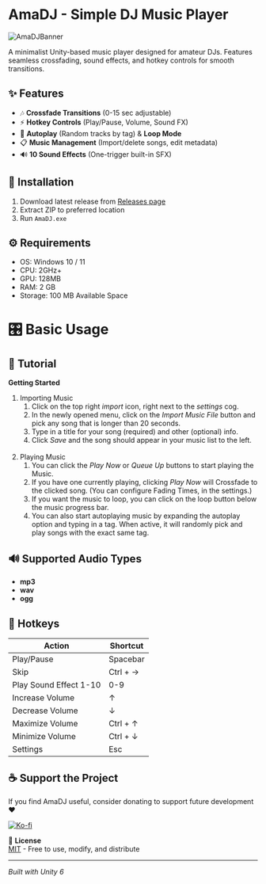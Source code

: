 # AmaDJ - Simple DJ Music Player

![AmaDJBanner](https://github.com/user-attachments/assets/4e54e1b6-c2f8-458f-8fe0-689151c8af00)



A minimalist Unity-based music player designed for amateur DJs. Features seamless crossfading, sound effects, and hotkey controls for smooth transitions.

## ✨ Features

- 🎶 **Crossfade Transitions** (0-15 sec adjustable)  
- ⚡ **Hotkey Controls** (Play/Pause, Volume, Sound FX)  
- 🔄 **Autoplay** (Random tracks by tag) & **Loop Mode**  
- 📋 **Music Management** (Import/delete songs, edit metadata)  
- 🔊 **10 Sound Effects** (One-trigger built-in SFX)  

## 🚀 Installation

1. Download latest release from [Releases page](https://github.com/olkadev/AmaDJ/releases)
2. Extract ZIP to preferred location
3. Run `AmaDJ.exe`

## ⚙️ Requirements
- OS: Windows 10 / 11
- CPU: 2GHz+
- GPU: 128MB
- RAM: 2 GB
- Storage: 100 MB Available Space

# 🎛️ Basic Usage

## 📖 Tutorial
**Getting Started**
1. Importing Music
   1. Click on the top right *import* icon, right next to the *settings* cog.
   2. In the newly opened menu, click on the *Import Music File* button and pick any song that is longer than 20 seconds.
   3. Type in a title for your song (required) and other (optional) info.
   4. Click *Save* and the song should appear in your music list to the left.
   <br>
2. Playing Music
   1. You can click the *Play Now* or *Queue Up* buttons to start playing the Music.
   2. If you have one currently playing, clicking *Play Now* will Crossfade to the clicked song. (You can configure Fading Times, in the settings.)
   3. If you want the music to loop, you can click on the loop button below the music progress bar.
   4. You can also start autoplaying music by expanding the autoplay option and typing in a tag. When active, it will randomly pick and play songs with the exact same tag.

## 🔊 Supported Audio Types
- **mp3**
- **wav**
- **ogg**

## 🔑 Hotkeys
| Action  | Shortcut |
| ------------- | ------------- |
| Play/Pause  | Spacebar  |
| Skip | Ctrl + →  |
| Play Sound Effect 1-10 | 0-9 |
| Increase Volume | ↑  |
| Decrease Volume | ↓  |
| Maximize Volume | Ctrl + ↑ |
| Minimize Volume | Ctrl + ↓ |
| Settings | Esc |

## ☕ Support the Project

If you find AmaDJ useful, consider donating to support future development ❤️

[![Ko-fi](https://img.shields.io/badge/Support-Ko--fi-FF5E5B.svg?style=flat-square)](https://ko-fi.com/olkadev)

📄 **License**  
[MIT](LICENSE) - Free to use, modify, and distribute  

---
*Built with Unity 6*
